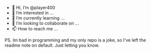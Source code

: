 - 👋 Hi, I’m @player400
- 👀 I’m interested in ...
- 🌱 I’m currently learning ...
- 💞️ I’m looking to collaborate on ...
- 📫 How to reach me ...

<!---
player400/player400 is a ✨ special ✨ repository because its `README.md` (this file) appears on your GitHub profile.
You can click the Preview link to take a look at your changes.
--->

PS. Im bad in programming and my only repo is a joke, so I've left the readme note on default. Just letting you know.
